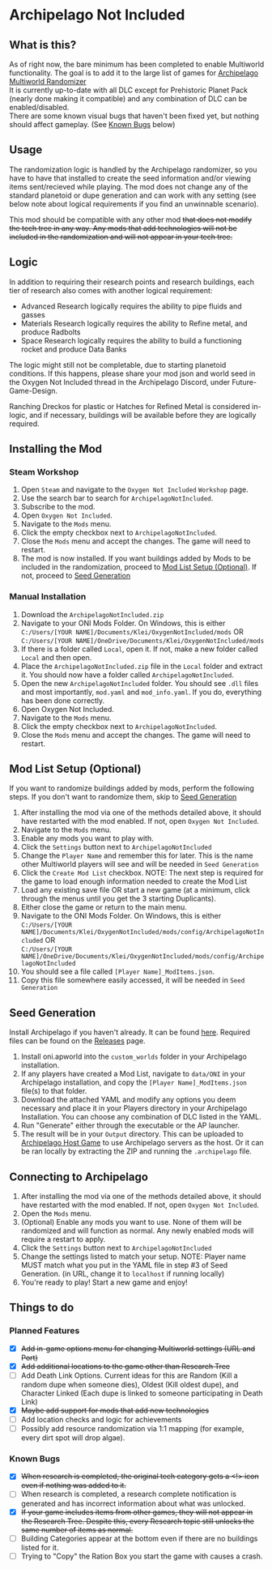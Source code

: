 # Archipelago Not Included

## What is this?

As of right now, the bare minimum has been completed to enable Multiworld functionality. The goal is to add it to the large list of games for [Archipelago Multiworld Randomizer](https://archipelago.gg)<br/>
It is currently up-to-date with all DLC except for Prehistoric Planet Pack (nearly done making it compatible) and any combination of DLC can be enabled/disabled.<br/>
There are some known visual bugs that haven't been fixed yet, but nothing should affect gameplay. (See [Known Bugs](#known-bugs) below)

## Usage

The randomization logic is handled by the Archipelago randomizer, so you have to have that installed to create the seed information and/or viewing items sent/recieved while playing. The mod does not change any of the standard planetoid or dupe generation and can work with any setting (see below note about logical requirements if you find an unwinnable scenario).

This mod should be compatible with any other mod ~~that does not modify the tech tree in any way. Any mods that add technologies will not be included in the randomization and will not appear in your tech tree.~~

## Logic

In addition to requiring their research points and research buildings, each tier of research also comes with another logical requirement:
+ Advanced Research logically requires the ability to pipe fluids and gasses
+ Materials Research logically requires the ability to Refine metal, and produce Radbolts
+ Space Research logically requires the ability to build a functioning rocket and produce Data Banks

The logic might still not be completable, due to starting planetoid conditions. If this happens, please share your mod json and world seed in the Oxygen Not Included thread in the Archipelago Discord, under Future-Game-Design.

Ranching Dreckos for plastic or Hatches for Refined Metal is considered in-logic, and if necessary, buildings will be available before they are logically required.

## Installing the Mod

### Steam Workshop

1. Open `Steam` and navigate to the `Oxygen Not Included` `Workshop` page.
2. Use the search bar to search for `ArchipelagoNotIncluded`.
3. Subscribe to the mod.
4. Open `Oxygen Not Included`.
5. Navigate to the `Mods` menu.
6. Click the empty checkbox next to `ArchipelagoNotIncluded`.
7. Close the `Mods` menu and accept the changes. The game will need to restart.
8. The mod is now installed. If you want buildings added by Mods to be included in the randomization, proceed to [Mod List Setup (Optional)](#mod-list-setup-(optional)). If not, proceed to [Seed Generation](#seed-generation)

### Manual Installation

1. Download the `ArchipelagoNotIncluded.zip`
2. Navigate to your ONI Mods Folder. On Windows, this is either<br/>`C:/Users/[YOUR NAME]/Documents/Klei/OxygenNotIncluded/mods` OR<br/>`C:/Users/[YOUR NAME]/OneDrive/Documents/Klei/OxygenNotIncluded/mods`
3. If there is a folder called `Local`, open it. If not, make a new folder called `Local` and then open.
4. Place the `ArchipelagoNotIncluded.zip` file in the `Local` folder and extract it. You should now have a folder called `ArchipelagoNotIncluded`.
5. Open the new `ArchipelagoNotIncluded` folder. You should see `.dll` files and most importantly, `mod.yaml` and `mod_info.yaml`. If you do, everything has been done correctly.
6. Open Oxygen Not Included.
7. Navigate to the `Mods` menu.
8. Click the empty checkbox next to `ArchipelagoNotIncluded`.
9. Close the `Mods` menu and accept the changes. The game will need to restart.

## Mod List Setup (Optional)

If you want to randomize buildings added by mods, perform the following steps. If you don't want to randomize them, skip to [Seed Generation](#seed-generation)

1. After installing the mod via one of the methods detailed above, it should have restarted with the mod enabled. If not, open `Oxygen Not Included`.
2. Navigate to the `Mods` menu.
3. Enable any mods you want to play with.
4. Click the `Settings` button next to `ArchipelagoNotIncluded`
5. Change the `Player Name` and remember this for later. This is the name other Multiworld players will see and will be needed in `Seed Generation`
6. Click the `Create Mod List` checkbox.
NOTE: The next step is required for the game to load enough information needed to create the Mod List
7. Load any existing save file OR start a new game (at a minimum, click through the menus until you get the 3 starting Duplicants).
8. Either close the game or return to the main menu.
9. Navigate to the ONI Mods Folder. On Windows, this is either<br/>`C:/Users/[YOUR NAME]/Documents/Klei/OxygenNotIncluded/mods/config/ArchipelagoNotIncluded` OR<br/>`C:/Users/[YOUR NAME]/OneDrive/Documents/Klei/OxygenNotIncluded/mods/config/ArchipelagoNotIncluded`
10. You should see a file called `[Player Name]_ModItems.json`.
11. Copy this file somewhere easily accessed, it will be needed in `Seed Generation`

## Seed Generation

Install Archipelago if you haven't already. It can be found [here](https://github.com/ArchipelagoMW/Archipelago/releases).
Required files can be found on the [Releases](https://github.com/ShadowKitty42/ONI-Archipelago/releases/latest) page.

1. Install oni.apworld into the `custom_worlds` folder in your Archipelago installation.
2. If any players have created a Mod List, navigate to `data/ONI` in your Archipelago installation, and copy the `[Player Name]_ModItems.json` file(s) to that folder.
3. Download the attached YAML and modify any options you deem necessary and place it in your Players directory in your Archipelago Installation. You can choose any combination of DLC listed in the YAML.
4. Run "Generate" either through the executable or the AP launcher.
5. The result will be in your `Output` directory. This can be uploaded to [Archipelago Host Game](https://archipelago.gg/uploads) to use Archipelago servers as the host. Or it can be ran locally by extracting the ZIP and running the `.archipelago` file.

## Connecting to Archipelago

1. After installing the mod via one of the methods detailed above, it should have restarted with the mod enabled. If not, open `Oxygen Not Included`.
2. Open the `Mods` menu.
3. (Optional) Enable any mods you want to use. None of them will be randomized and will function as normal. Any newly enabled mods will require a restart to apply.
4. Click the `Settings` button next to `ArchipelagoNotIncluded`
5. Change the settings listed to match your setup. NOTE: Player name MUST match what you put in the YAML file in step #3 of Seed Generation. (in URL, change it to `localhost` if running locally)
6. You're ready to play! Start a new game and enjoy!

## Things to do

### Planned Features

- [x] ~~Add in-game options menu for changing Multiworld settings (URL and Port)~~
- [x] ~~Add additional locations to the game other than Research Tree~~
- [ ] Add Death Link Options. Current ideas for this are Random (Kill a random dupe when someone dies), Oldest (Kill oldest dupe), and Character Linked (Each dupe is linked to someone participating in Death Link)
- [x] ~~Maybe add support for mods that add new technologies~~
- [ ] Add location checks and logic for achievements
- [ ] Possibly add resource randomization via 1:1 mapping (for example, every dirt spot will drop algae).

### Known Bugs

- [x] ~~When research is completed, the original tech category gets a <!> icon even if nothing was added to it.~~
- [ ] When research is completed, a research complete notification is generated and has incorrect information about what was unlocked.
- [x] ~~If your game includes items from other games, they will not appear in the Research Tree. Despite this, every Research topic still unlocks the same number of items as normal.~~
- [ ] Building Categories appear at the bottom even if there are no buildings listed for it.
- [ ] Trying to "Copy" the Ration Box you start the game with causes a crash.
